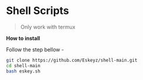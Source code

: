 # Shell Scripts

> Only work with termux

**How to install**

Follow the step bellow - 
```bash
git clone https://github.com/Eskeyz/shell-main.git
cd shell-main
bash eskey.sh
```
